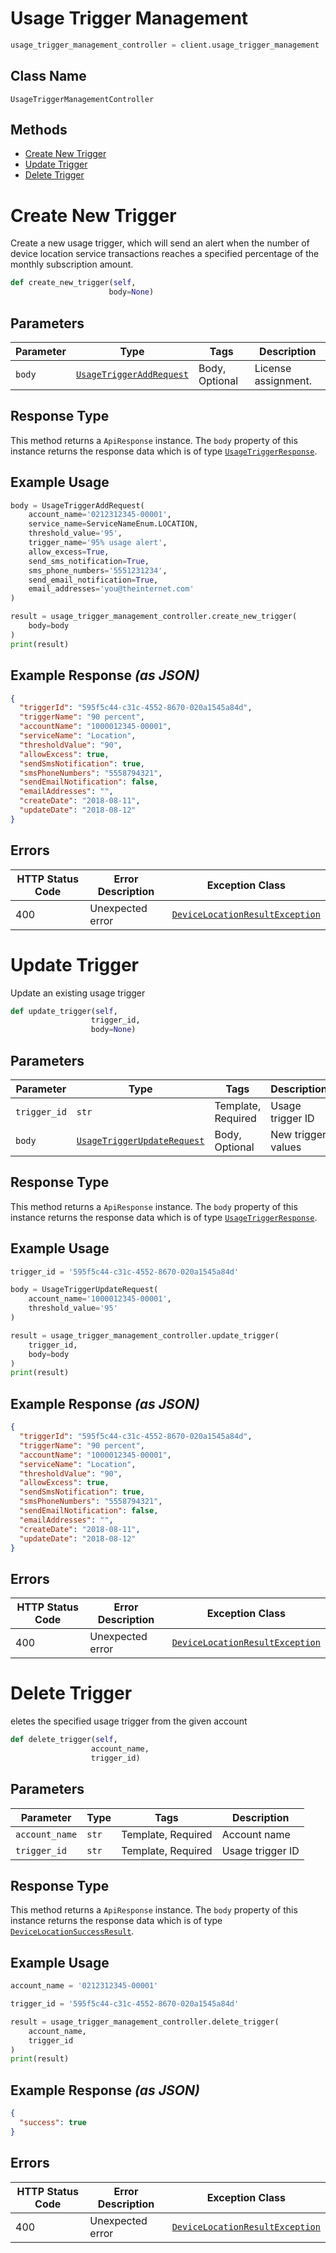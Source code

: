 # Usage Trigger Management

```python
usage_trigger_management_controller = client.usage_trigger_management
```

## Class Name

`UsageTriggerManagementController`

## Methods

* [Create New Trigger](../../doc/controllers/usage-trigger-management.md#create-new-trigger)
* [Update Trigger](../../doc/controllers/usage-trigger-management.md#update-trigger)
* [Delete Trigger](../../doc/controllers/usage-trigger-management.md#delete-trigger)


# Create New Trigger

Create a new usage trigger, which will send an alert when the number of device location service transactions reaches a specified percentage of the monthly subscription amount.

```python
def create_new_trigger(self,
                      body=None)
```

## Parameters

| Parameter | Type | Tags | Description |
|  --- | --- | --- | --- |
| `body` | [`UsageTriggerAddRequest`](../../doc/models/usage-trigger-add-request.md) | Body, Optional | License assignment. |

## Response Type

This method returns a `ApiResponse` instance. The `body` property of this instance returns the response data which is of type [`UsageTriggerResponse`](../../doc/models/usage-trigger-response.md).

## Example Usage

```python
body = UsageTriggerAddRequest(
    account_name='0212312345-00001',
    service_name=ServiceNameEnum.LOCATION,
    threshold_value='95',
    trigger_name='95% usage alert',
    allow_excess=True,
    send_sms_notification=True,
    sms_phone_numbers='5551231234',
    send_email_notification=True,
    email_addresses='you@theinternet.com'
)

result = usage_trigger_management_controller.create_new_trigger(
    body=body
)
print(result)
```

## Example Response *(as JSON)*

```json
{
  "triggerId": "595f5c44-c31c-4552-8670-020a1545a84d",
  "triggerName": "90 percent",
  "accountName": "1000012345-00001",
  "serviceName": "Location",
  "thresholdValue": "90",
  "allowExcess": true,
  "sendSmsNotification": true,
  "smsPhoneNumbers": "5558794321",
  "sendEmailNotification": false,
  "emailAddresses": "",
  "createDate": "2018-08-11",
  "updateDate": "2018-08-12"
}
```

## Errors

| HTTP Status Code | Error Description | Exception Class |
|  --- | --- | --- |
| 400 | Unexpected error | [`DeviceLocationResultException`](../../doc/models/device-location-result-exception.md) |


# Update Trigger

Update an existing usage trigger

```python
def update_trigger(self,
                  trigger_id,
                  body=None)
```

## Parameters

| Parameter | Type | Tags | Description |
|  --- | --- | --- | --- |
| `trigger_id` | `str` | Template, Required | Usage trigger ID |
| `body` | [`UsageTriggerUpdateRequest`](../../doc/models/usage-trigger-update-request.md) | Body, Optional | New trigger values |

## Response Type

This method returns a `ApiResponse` instance. The `body` property of this instance returns the response data which is of type [`UsageTriggerResponse`](../../doc/models/usage-trigger-response.md).

## Example Usage

```python
trigger_id = '595f5c44-c31c-4552-8670-020a1545a84d'

body = UsageTriggerUpdateRequest(
    account_name='1000012345-00001',
    threshold_value='95'
)

result = usage_trigger_management_controller.update_trigger(
    trigger_id,
    body=body
)
print(result)
```

## Example Response *(as JSON)*

```json
{
  "triggerId": "595f5c44-c31c-4552-8670-020a1545a84d",
  "triggerName": "90 percent",
  "accountName": "1000012345-00001",
  "serviceName": "Location",
  "thresholdValue": "90",
  "allowExcess": true,
  "sendSmsNotification": true,
  "smsPhoneNumbers": "5558794321",
  "sendEmailNotification": false,
  "emailAddresses": "",
  "createDate": "2018-08-11",
  "updateDate": "2018-08-12"
}
```

## Errors

| HTTP Status Code | Error Description | Exception Class |
|  --- | --- | --- |
| 400 | Unexpected error | [`DeviceLocationResultException`](../../doc/models/device-location-result-exception.md) |


# Delete Trigger

eletes the specified usage trigger from the given account

```python
def delete_trigger(self,
                  account_name,
                  trigger_id)
```

## Parameters

| Parameter | Type | Tags | Description |
|  --- | --- | --- | --- |
| `account_name` | `str` | Template, Required | Account name |
| `trigger_id` | `str` | Template, Required | Usage trigger ID |

## Response Type

This method returns a `ApiResponse` instance. The `body` property of this instance returns the response data which is of type [`DeviceLocationSuccessResult`](../../doc/models/device-location-success-result.md).

## Example Usage

```python
account_name = '0212312345-00001'

trigger_id = '595f5c44-c31c-4552-8670-020a1545a84d'

result = usage_trigger_management_controller.delete_trigger(
    account_name,
    trigger_id
)
print(result)
```

## Example Response *(as JSON)*

```json
{
  "success": true
}
```

## Errors

| HTTP Status Code | Error Description | Exception Class |
|  --- | --- | --- |
| 400 | Unexpected error | [`DeviceLocationResultException`](../../doc/models/device-location-result-exception.md) |

